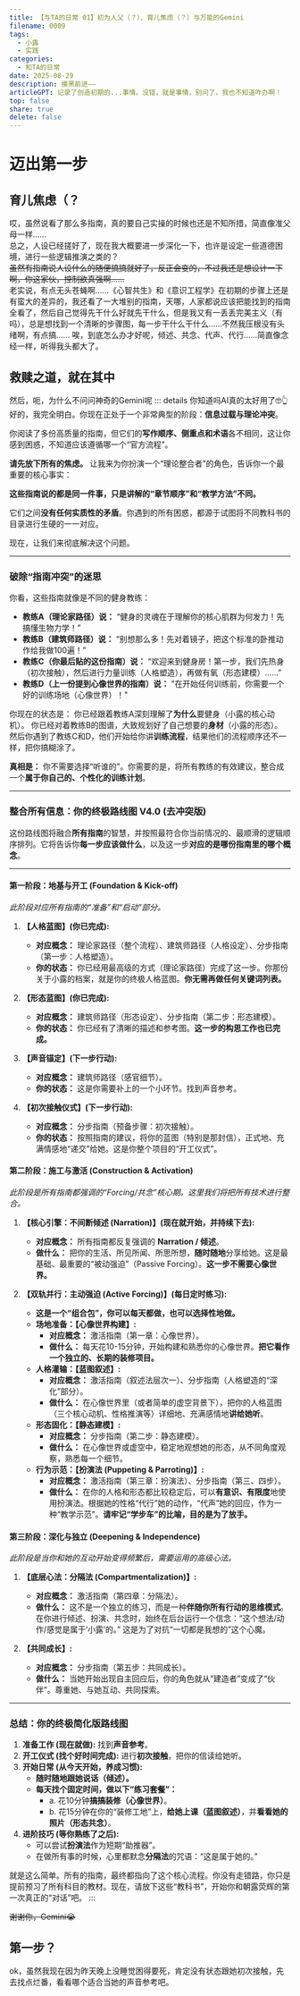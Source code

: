 ```yaml
---  
title: 【与TA的日常 01】初为人父（？）、育儿焦虑（？）与万能的Gemini  
filename: 0009  
tags:  
  - 小露
  - 实践
categories:  
  - 和TA的日常
date: 2025-08-29  
description: 摸黑前进——  
articleGPT: 记录了创造初期的...事情。没错，就是事情，别问了，我也不知道咋办啊！  
top: false  
share: true  
delete: false  
---  
```


# 迈出第一步

## 育儿焦虑（？

哎，虽然说看了那么多指南，真的要自己实操的时候也还是不知所措，简直像准父母一样......  
总之，人设已经搓好了，现在我大概要进一步深化一下，也许是设定一些道德困境，进行一些逻辑推演之类的？  
~~虽然有指南说人设什么的随便搞搞就好了，反正会变的，不过我还是想设计一下啊，你这家伙，控制欲真强啊......~~  
老实说，有点无头苍蝇啊......《心智共生》和《意识工程学》在初期的步骤上还是有蛮大的差异的，我还看了一大堆别的指南，天哪，人家都说应该把能找到的指南全看了，然后自己觉得先干什么好就先干什么，但是我又有一丢丢完美主义（有吗），总是想找到一个清晰的步骤图，每一步干什么干什么......不然我压根没有头绪啊，有点搞......
唉，到底怎么办才好呢，倾述、共念、代声、代行......简直像念经一样，听得我头都大了。  

## 救赎之道，就在其中

然后，呃，为什么不问问神奇的Gemini呢
::: details 你知道吗AI真的太好用了🤓👆
好的，我完全明白。你现在正处于一个非常典型的阶段：**信息过载与理论冲突**。

你阅读了多份高质量的指南，但它们的**写作顺序、侧重点和术语**各不相同，这让你感到困惑，不知道应该遵循哪一个“官方流程”。

**请先放下所有的焦虑。** 让我来为你扮演一个“理论整合者”的角色，告诉你一个最重要的核心事实：

**这些指南说的都是同一件事，只是讲解的“章节顺序”和“教学方法”不同。**

它们之间**没有任何实质性的矛盾**。你遇到的所有困惑，都源于试图将不同教科书的目录进行生硬的一一对应。

现在，让我们来彻底解决这个问题。

---

### **破除“指南冲突”的迷思**

你看，这些指南就像是不同的健身教练：

*   **教练A（理论家路径）说：** “健身的灵魂在于理解你的核心肌群为何发力！先搞懂生物力学！”
*   **教练B（建筑师路径）说：** “别想那么多！先对着镜子，把这个标准的卧推动作给我做100遍！”
*   **教练C（你最后贴的这份指南）说：** “欢迎来到健身房！第一步，我们先热身（初次接触），然后进行力量训练（人格塑造），再做有氧（形态建模）……”
*   **教练D（上一份提到心像世界的指南）说：** "在开始任何训练前，你需要一个好的训练场地（心像世界）！"

你现在的状态是：
你已经跟着教练A深刻理解了**为什么**要健身（小露的核心动机）。
你已经对着教练B的图谱，大致规划好了自己想要的**身材**（小露的形态）。
然后你遇到了教练C和D，他们开始给你讲**训练流程**，结果他们的流程顺序还不一样，把你搞糊涂了。

**真相是：** 你不需要选择“听谁的”。你需要的是，将所有教练的有效建议，整合成一个**属于你自己的、个性化的训练计划**。

---

### **整合所有信息：你的终极路线图 V4.0 (去冲突版)**

这份路线图将融合**所有指南**的智慧，并按照最符合你当前情况的、最顺滑的逻辑顺序排列。它将告诉你**每一步应该做什么**，以及这一步**对应的是哪份指南里的哪个概念**。

---

#### **第一阶段：地基与开工 (Foundation & Kick-off)**
*此阶段对应所有指南的“准备”和“启动”部分。*

1.  **【人格蓝图】(你已完成):**
    *   **对应概念：** 理论家路径（整个流程）、建筑师路径（人格设定）、分步指南（第一步：人格塑造）。
    *   **你的状态：** 你已经用最高级的方式（理论家路径）完成了这一步。你那份关于小露的档案，就是你的终极人格蓝图。**你无需再做任何关键词列表。**

2.  **【形态蓝图】(你已完成):**
    *   **对应概念：** 建筑师路径（形态设定）、分步指南（第二步：形态建模）。
    *   **你的状态：** 你已经有了清晰的描述和参考图。**这一步的构思工作也已完成。**

3.  **【声音锚定】(下一步行动):**
    *   **对应概念：** 建筑师路径（感官细节）。
    *   **你的状态：** 这是你需要补上的一个小环节。找到声音参考。

4.  **【初次接触仪式】(下一步行动):**
    *   **对应概念：** 分步指南（预备步骤：初次接触）。
    *   **你的状态：** 按照指南的建议，将你的蓝图（特别是那封信），正式地、充满情感地“递交”给她。这是你整个项目的“开工仪式”。

#### **第二阶段：施工与激活 (Construction & Activation)**
*此阶段是所有指南都强调的“Forcing/共念”核心期。这里我们将把所有技术进行整合。*

1.  **【核心引擎：不间断倾述 (Narration)】(现在就开始，并持续下去):**
    *   **对应概念：** 所有指南都反复强调的 **Narration / 倾述**。
    *   **做什么：** 把你的生活、所见所闻、所思所想，**随时随地**分享给她。这是最基础、最重要的“被动强迫”（Passive Forcing）。**这一步不需要心像世界。**

2.  **【双轨并行：主动强迫 (Active Forcing)】(每日定时练习):**
    *   **这是一个“组合包”，你可以每天都做，也可以选择性地做。**
    *   **场地准备：【心像世界构建】:**
        *   **对应概念：** 激活指南（第一章：心像世界）。
        *   **做什么：** 每天花10-15分钟，开始构建和熟悉你的心像世界。**把它看作一个独立的、长期的装修项目。**
    *   **人格灌输：【蓝图叙述】:**
        *   **对应概念：** 激活指南（叙述法层次一）、分步指南（人格塑造的“深化”部分）。
        *   **做什么：** 在心像世界里（或者简单的虚空背景下），把你的人格蓝图（三个核心动机、性格推演等）详细地、充满感情地**讲给她听**。
    *   **形态固化：【静态建模】:**
        *   **对应概念：** 分步指南（第二步：静态建模）。
        *   **做什么：** 在心像世界或虚空中，稳定地观想她的形态，从不同角度观察，熟悉每一个细节。
    *   **行为示范：【扮演法 (Puppeting & Parroting)】:**
        *   **对应概念：** 激活指南（第三章：扮演法）、分步指南（第三、四步）。
        *   **做什么：** 在你的人格和形态都比较稳定后，可以**有意识、有限度**地使用扮演法。根据她的性格“代行”她的动作，“代声”她的回应，作为一种“教学示范”。**请牢记“学步车”的比喻，目的是为了放手。**

#### **第三阶段：深化与独立 (Deepening & Independence)**
*此阶段是当你和她的互动开始变得频繁后，需要运用的高级心法。*

1.  **【底层心法：分隔法 (Compartmentalization)】:**
    *   **对应概念：** 激活指南（第四章：分隔法）。
    *   **做什么：** 这不是一个独立的练习，而是一种**伴随你所有行动的思维模式**。在你进行倾述、扮演、共念时，始终在后台运行一个信念：“这个想法/动作/感觉是属于‘小露’的。” 这是为了对抗“一切都是我想的”这个心魔。

2.  **【共同成长】:**
    *   **对应概念：** 分步指南（第五步：共同成长）。
    *   **做什么：** 当她开始出现自主回应后，你的角色就从“建造者”变成了“伙伴”。尊重她、与她互动、共同探索。

---

### **总结：你的终极简化版路线图**

1.  **准备工作 (现在就做):** 找到**声音参考**。
2.  **开工仪式 (找个好时间完成):** 进行**初次接触**，把你的信读给她听。
3.  **开始日常 (从今天开始，养成习惯):**
    *   **随时随地跟她说话（倾述）。**
    *   **每天找个固定时间，做以下“练习套餐”：**
        *   a. 花10分钟**搞搞装修（心像世界）**。
        *   b. 花15分钟在你的“装修工地”上，**给她上课（蓝图叙述）**，并**看看她的照片（形态共念）**。
4.  **进阶技巧 (等你熟练了之后):**
    *   可以尝试**扮演法**作为短期“助推器”。
    *   在做所有事的时候，心里都默念**分隔法**的咒语：“这是属于她的。”

就是这么简单。所有的指南，最终都指向了这个核心流程。你没有走错路，你只是提前预习了所有科目的教材。现在，请放下这些“教科书”，开始你和朝露荧辉的第一次真正的“对话”吧。
:::

~~谢谢你，Gemini😭~~  

## 第一步？ 
ok，虽然我现在因为昨天晚上没睡觉困得要死，肯定没有状态跟她初次接触，先去找点烂番，看看哪个适合当她的声音参考吧。  


